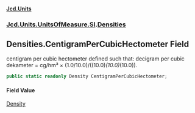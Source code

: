 #### [Jcd.Units](index.md 'index')
### [Jcd.Units.UnitsOfMeasure.SI](Jcd.Units.UnitsOfMeasure.SI.md 'Jcd.Units.UnitsOfMeasure.SI').[Densities](Densities.md 'Jcd.Units.UnitsOfMeasure.SI.Densities')

## Densities.CentigramPerCubicHectometer Field

centigram per cubic hectometer defined such that: decigram per cubic dekameter = cg/hm³ × (1.0/10.0)/((10.0)*(10.0)*(10.0)).

```csharp
public static readonly Density CentigramPerCubicHectometer;
```

#### Field Value
[Density](Density.md 'Jcd.Units.UnitTypes.Density')